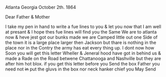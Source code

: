 Atlanta Georgia October 2th. 1864

Dear Father & Mother

I take my pen in hand to write a fue lines to you & let you now that I am well at presant & I hope thes fue lines will find you the Same We are to atlanta now & heve jest got our bunks made  we are Camped little out one Side of the town it is a large place larger then Jackson but thare is nothing in the place nor in the Contry the army has eat every thing up. I dont now how Soon you will get this letter  Wheller & Jeneral hood have got in behind us & made a Rade on the Road betwene Chattanooga and Nashville but they are after him hot blox. if you get this letter before you Send the box Father you need not ~~in~~ put the gluvs in the box nor neck hanker chief  you May Send